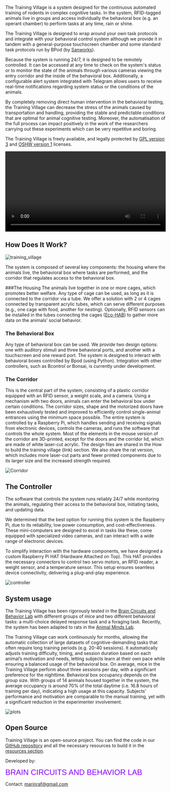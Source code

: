 The Training Village is a system designed for the continuous automated training of rodents in complex cognitive tasks. In the system, RFID-tagged animals live in groups and access individually the behavioral box (e.g. an operant chamber) to perform tasks at any time, rain or shine.

The Training Village is  designed to wrap around your own task protocols and integrate with your behavioral control system although we provide it in tandem with a general-purpose touchscreen chamber and some standard task protocols run by BPod (by [Sanworks][SANWORKS]).

Because the system is running 24/7, it is designed to be remotely controlled. It can be accessed at any time to check on the system's status or to monitor the state of the animals through various cameras viewing the entry corridor and the inside of the behavioral box. Additionally, a configurable alert system integrated with Telegram allows users to receive real-time notifications regarding system status or the conditions of the animals.

By completely removing direct human intervention in the behavioral testing, the Training Village can decrease the stress of the animals caused by transportation and handling, providing the stable and predictable conditions that are optimal for animal cognitive testing. Moreover, the automatisation of the full process can impact positively in the work of the researchers carrying out these experiments which can be very repetitive and boring.

The Training Village is freely available, and legally protected by [GPL version 3][GPL] and [OSHW version 1][OSHW] licenses.

<video controls width="100%">
  <source src="_static/video.m4v" type="video/mp4">
</video>

## How Does It Work?

![training_village](_static/training_village.png)

The system is composed of several key components: the housing where the animals live, the behavioral box where tasks are performed, and the corridor that regulates access to the behavioral box.

###The Housing
The animals live together in one or more cages, which promotes better welfare. Any type of cage can be used, as long as it is connected to the corridor via a tube. We offer a solution with 2 or 4 cages connected by transparent acrylic tubes, which can serve different purposes (e.g., one cage with food, another for nesting). Optionally, RFID sensors can be installed in the tubes connecting the cages ([Eco-HAB][ECO]) to gather more data on the animals’ social behavior.

### The Behavioral Box
Any type of behavioral box can be used. We provide two design options: one with auditory stimuli and three behavioral ports, and another with a touchscreen and one reward port. The system is designed to interact with behavioral boxes controlled by Bpod (using Python). Integration with other controllers, such as Bcontrol or Bonsai, is currently under development.

### The Corridor
This is the central part of the system, consisting of a plastic corridor equipped with an RFID sensor, a weight scale, and a camera. Using a mechanism with two doors, animals can enter the behavioral box under certain conditions. The corridor sizes, shape and the motorized doors have been exhaustively tested and improved to efficiently control single-animal entrances using the minimum space possible. The entire system is controlled by a Raspberry Pi, which handles sending and receiving signals from electronic devices, controls the cameras, and runs the software that controls the whole system.
Most of the elements in the mouse version of the corridor are 3D-printed, except for the doors and the corridor lid, which are made of white laser-cut acrylic. The design files are shared in the How to build the training village (link) section. We also share the rat version, which includes more laser-cut parts and fewer printed components due to its larger size and the increased strength required.

![Corridor](_static/corridor.png)

## The Controller
The software that controls the system runs reliably 24/7 while monitoring the animals, regulating their access to the behavioral box, initiating tasks, and updating data.

We determined that the best option for running this system is the Raspberry Pi, due to its reliability, low power consumption, and cost-effectiveness. These mini-computers are designed to excel in tasks like these, come equipped with specialized video cameras, and can interact with a wide range of electronic devices.

To simplify interaction with the hardware components, we have designed a custom Raspberry Pi HAT (Hardware Attached on Top). This HAT provides the necessary connectors to control two servo motors, an RFID reader, a weight sensor, and a temperature sensor. This setup ensures seamless device connectivity, delivering a plug-and-play experience.

![controller](_static/raspberry_hat.png)

## System usage
The Training Village has been rigorously tested in the [Brain Circuits and Behavior Lab][LAB] with different groups of mice and two different behavioral tasks: a multi-choice delayed response task and a foraging task. Recently, the system has been adapted to rats in the [Animal Minds Lab][RAT].

The Training Village can work continuously for months, allowing the automatic collection of large datasets of cognitive-demanding tasks that often require long training periods (e.g. 20-40 sessions). It automatically adjusts training difficulty, timing, and session duration based on each animal’s motivation and needs,  letting subjects learn at their own pace while ensuring a balanced usage of the behavioral box. On average, mice in the Training Village perform about three sessions per day, with a significant preference for the nighttime. Behavioral box occupancy depends on the group size. With groups of 14 animals housed together in the system, the average occupancy is around 70% of the total daytime (i.e. 16.8 hours of training per day), indicating a high usage at this capacity. Subjects' performance and motivation are comparable to the manual training, yet with a significant reduction in the experimenter involvement.

![plots](_static/plots.png)

## Open Source
Training Village is an open-source project. You can find the code in our [GitHub repository][REPO] and all the necessary resources to build it in the [resources section][RESOURCES].

Developed by:

<a href="https://braincircuitsbehavior.org"
style="color:#8B00FF; font-size:24px; font-weight:normal;
font-family:'Futura', sans-serif; text-decoration:none;">
BRAIN CIRCUITS AND BEHAVIOR LAB
</a>

Contact: [marinraf@gmail.com](mailto:marinraf@gmail.com)

[SANWORKS]: https://sanworks.io
[GPL]: https://www.gnu.org/licenses/quick-guide-gplv3.pdf
[OSHW]: https://www.oshwa.org/definition/
[ECO]: https://elifesciences.org/articles/19532
[LAB]: https://braincircuitsbehavior.org
[RAT]: https://www.uab.cat/en/incuab/fx-animalmindslab-en
[REPO]: https://github.com/BrainCircuitsBehaviorLab/village/
[RESOURCES]: /resources_index.rst
